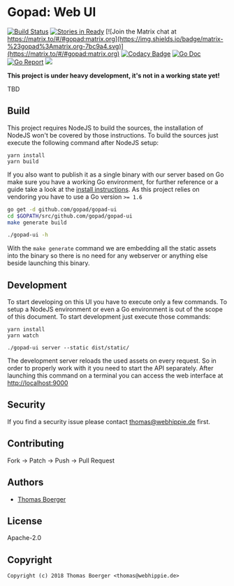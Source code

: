 # Gopad: Web UI

[![Build Status](http://github.dronehippie.de/api/badges/gopad/gopad-ui/status.svg)](http://github.dronehippie.de/gopad/gopad-ui)
[![Stories in Ready](https://badge.waffle.io/gopad/gopad-api.svg?label=ready&title=Ready)](http://waffle.io/gopad/gopad-api)
[![Join the Matrix chat at https://matrix.to/#/#gopad:matrix.org](https://img.shields.io/badge/matrix-%23gopad%3Amatrix.org-7bc9a4.svg)](https://matrix.to/#/#gopad:matrix.org)
[![Codacy Badge](https://api.codacy.com/project/badge/Grade/2e41fc2d144c45c18832412c714dcea1)](https://www.codacy.com/app/gopad/gopad-ui?utm_source=github.com&amp;utm_medium=referral&amp;utm_content=gopad/gopad-ui&amp;utm_campaign=Badge_Grade)
[![Go Doc](https://godoc.org/github.com/gopad/gopad-ui/server?status.svg)](http://godoc.org/github.com/gopad/gopad-ui/server)
[![Go Report](http://goreportcard.com/badge/github.com/gopad/gopad-ui)](http://goreportcard.com/report/github.com/gopad/gopad-ui)
[![](https://images.microbadger.com/badges/image/gopad/gopad-ui.svg)](http://microbadger.com/images/gopad/gopad-ui "Get your own image badge on microbadger.com")


**This project is under heavy development, it's not in a working state yet!**

TBD


## Build

This project requires NodeJS to build the sources, the installation of NodeJS won't be covered by those instructions. To build the sources just execute the following command after NodeJS setup:

```
yarn install
yarn build
```

If you also want to publish it as a single binary with our server based on Go make sure you have a working Go environment, for further reference or a guide take a look at the [install instructions](http://golang.org/doc/install.html). As this project relies on vendoring you have to use a Go version `>= 1.6`

```bash
go get -d github.com/gopad/gopad-ui
cd $GOPATH/src/github.com/gopad/gopad-ui
make generate build

./gopad-ui -h
```

With the `make generate` command we are embedding all the static assets into the binary so there is no need for any webserver or anything else beside launching this binary.


## Development

To start developing on this UI you have to execute only a few commands. To setup a NodeJS environment or even a Go environment is out of the scope of this document. To start development just execute those commands:

```
yarn install
yarn watch

./gopad-ui server --static dist/static/
```

The development server reloads the used assets on every request. So in order to properly work with it you need to start the API separately. After launching this command on a terminal you can access the web interface at [http://localhost:9000](http://localhost:9000)


## Security

If you find a security issue please contact thomas@webhippie.de first.


## Contributing

Fork -> Patch -> Push -> Pull Request


## Authors

* [Thomas Boerger](https://github.com/tboerger)


## License

Apache-2.0


## Copyright

```
Copyright (c) 2018 Thomas Boerger <thomas@webhippie.de>
```
